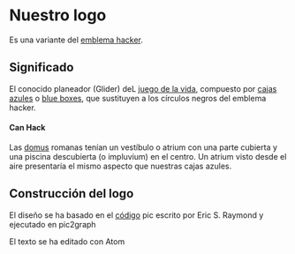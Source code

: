 Nuestro logo
===================

Es una variante del [emblema hacker](http://es.wikipedia.org/wiki/Emblema_hacker).

Significado
---------------

El conocido planeador (Glider) deL [juego de la vida](http://es.wikipedia.org/wiki/Juego_de_la_vida), compuesto por [cajas azules](http://es.wikipedia.org/wiki/Bluebox) o [blue boxes](http://en.wikipedia.org/wiki/Blue_box), que sustituyen a los círculos negros del emblema hacker.


#### Can Hack

Las [domus](http://es.wikipedia.org/wiki/Domus) romanas tenían un vestíbulo o atrium con una parte cubierta y una piscina descubierta (o impluvium) en el centro. Un atrium visto desde el aire presentaría el mismo aspecto que nuestras cajas azules.

Construcción del logo
---------------------

El diseño se ha basado en el [código](http://www.catb.org/hacker-emblem/glider.pic) pic escrito por Eric S. Raymond y ejecutado en pic2graph

El texto se ha editado con Atom